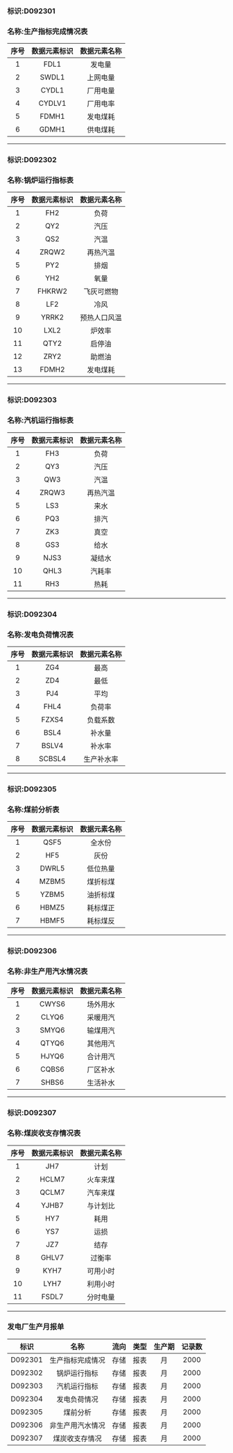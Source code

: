 ### 标识:D092301

### 名称:生产指标完成情况表



| 序号 | 数据元素标识 | 数据元素名称 |
| :--: | :----------: | :----------: |
|  1   |     FDL1     |    发电量    |
|  2   |    SWDL1     |   上网电量   |
|  3   |    CYDL1     |   厂用电量   |
|  4   |    CYDLV1    |   厂用电率   |
|  5   |    FDMH1     |   发电煤耗   |
|  6   |    GDMH1     |   供电煤耗   |

------

### 标识:D092302

### 名称:锅炉运行指标表



| 序号 | 数据元素标识 | 数据元素名称 |
| :--: | :----------: | :----------: |
|  1   |     FH2      |     负荷     |
|  2   |     QY2      |     汽压     |
|  3   |     QS2      |     汽温     |
|  4   |    ZRQW2     |   再热汽温   |
|  5   |     PY2      |     排烟     |
|  6   |     YH2      |     氧量     |
|  7   |    FHKRW2    |  飞灰可燃物  |
|  8   |     LF2      |     冷风     |
|  9   |    YRRK2     | 预热人口风温 |
|  10  |     LXL2     |    炉效率    |
|  11  |     QTY2     |    启停油    |
|  12  |     ZRY2     |    助燃油    |
|  13  |    FDMH2     |   发电煤耗   |

------

### 标识:D092303

### 名称:汽机运行指标表



| 序号 | 数据元素标识 | 数据元素名称 |
| :--: | :----------: | :----------: |
|  1   |     FH3      |     负荷     |
|  2   |     QY3      |     汽压     |
|  3   |     QW3      |     汽温     |
|  4   |    ZRQW3     |   再热汽温   |
|  5   |     LS3      |     来水     |
|  6   |     PQ3      |     排汽     |
|  7   |     ZK3      |     真空     |
|  8   |     GS3      |     给水     |
|  9   |     NJS3     |    凝结水    |
|  10  |     QHL3     |    汽耗率    |
|  11  |     RH3      |     热耗     |

------

### 标识:D092304

### 名称:发电负荷情况表



| 序号 | 数据元素标识 | 数据元素名称 |
| :--: | :----------: | :----------: |
|  1   |     ZG4      |     最高     |
|  2   |     ZD4      |     最低     |
|  3   |     PJ4      |     平均     |
|  4   |     FHL4     |    负荷率    |
|  5   |    FZXS4     |   负载系数   |
|  6   |     BSL4     |    补水量    |
|  7   |    BSLV4     |    补水率    |
|  8   |    SCBSL4    |  生产补水率  |

------

### 标识:D092305

### 名称:煤前分析表



| 序号 | 数据元素标识 | 数据元素名称 |
| :--: | :----------: | :----------: |
|  1   |     QSF5     |    全水份    |
|  2   |     HF5      |     灰份     |
|  3   |    DWRL5     |   低位热量   |
|  4   |    MZBM5     |   煤折标煤   |
|  5   |    YZBM5     |   油折标煤   |
|  6   |    HBMZ5     |   耗标煤正   |
|  7   |    HBMF5     |   耗标煤反   |

------

### 标识:D092306

### 名称:非生产用汽水情况表



| 序号 | 数据元素标识 | 数据元素名称 |
| :--: | :----------: | :----------: |
|  1   |    CWYS6     |   场外用水   |
|  2   |    CLYQ6     |   采暖用汽   |
|  3   |    SMYQ6     |   输煤用汽   |
|  4   |    QTYQ6     |   其他用汽   |
|  5   |    HJYQ6     |   合计用汽   |
|  6   |    CQBS6     |   厂区补水   |
|  7   |    SHBS6     |   生活补水   |

------

### 标识:D092307

### 名称:煤炭收支存情况表



| 序号 | 数据元素标识 | 数据元素名称 |
| :--: | :----------: | :----------: |
|  1   |     JH7      |     计划     |
|  2   |    HCLM7     |   火车来煤   |
|  3   |    QCLM7     |   汽车来煤   |
|  4   |    YJHB7     |   与计划比   |
|  5   |     HY7      |     耗用     |
|  6   |     YS7      |     运损     |
|  7   |     JZ7      |     结存     |
|  8   |    GHLV7     |    过衡率    |
|  9   |     KYH7     |   可用小时   |
|  10  |     LYH7     |   利用小时   |
|  11  |    FSDL7     |   分时电量   |

------



### 发电厂生产月报单

|  标识   |       名称       | 流向 | 类型 | 生产期 | 记录数 |
| :-----: | :--------------: | :--: | :--: | :----: | :----: |
| D092301 | 生产指标完成情况 | 存储 | 报表 |   月   |  2000  |
| D092302 |   锅炉运行指标   | 存储 | 报表 |   月   |  2000  |
| D092303 |   汽机运行指标   | 存储 | 报表 |   月   |  2000  |
| D092304 |   发电负荷情况   | 存储 | 报表 |   月   |  2000  |
| D092305 |     煤前分析     | 存储 | 报表 |   月   |  2000  |
| D092306 | 非生产用汽水情况 | 存储 | 报表 |   月   |  2000  |
| D092307 |  煤炭收支存情况  | 存储 | 报表 |   月   |  2000  |

